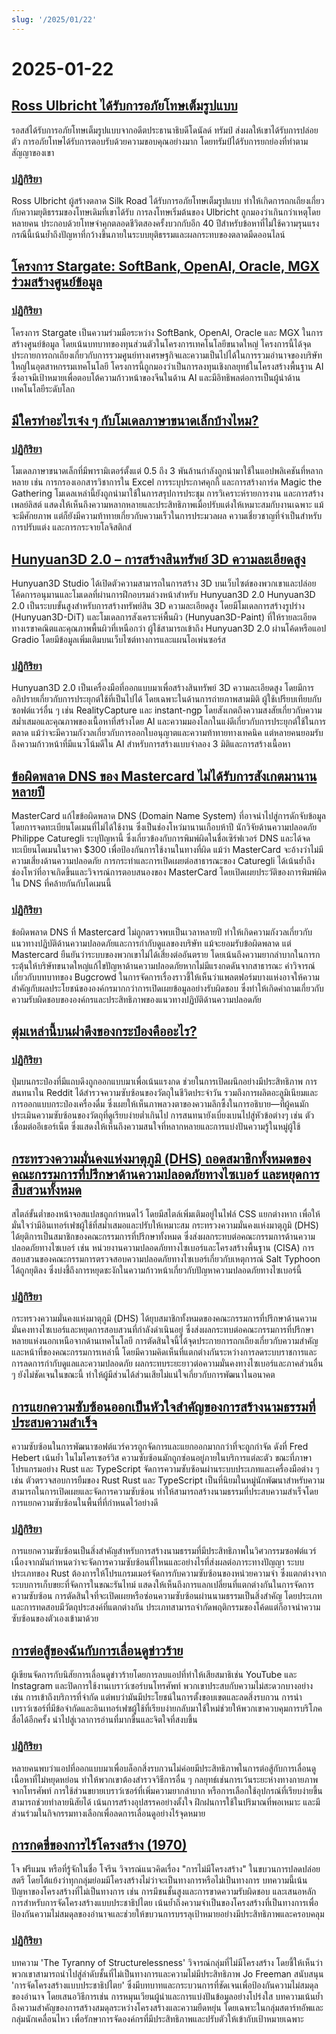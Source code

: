 ```yaml
---
slug: '/2025/01/22'
---
```


# 2025-01-22

## [Ross Ulbricht ได้รับการอภัยโทษเต็มรูปแบบ](https://twitter.com/Free_Ross/status/1881851923005165704)

รอสส์ได้รับการอภัยโทษเต็มรูปแบบจากอดีตประธานาธิบดีโดนัลด์ ทรัมป์ ส่งผลให้เขาได้รับการปล่อยตัว การอภัยโทษได้รับการตอบรับด้วยความขอบคุณอย่างมาก โดยทรัมป์ได้รับการยกย่องที่ทำตามสัญญาของเขา

### [ปฏิกิริยา](https://news.ycombinator.com/item?id=42786962)

Ross Ulbricht ผู้สร้างตลาด Silk Road ได้รับการอภัยโทษเต็มรูปแบบ ทำให้เกิดการถกเถียงเกี่ยวกับความยุติธรรมของโทษเดิมที่เขาได้รับ การลงโทษเริ่มต้นของ Ulbricht ถูกมองว่าเกินกว่าเหตุโดยหลายคน ประกอบด้วยโทษจำคุกตลอดชีวิตสองครั้งบวกกับอีก 40 ปีสำหรับข้อหาที่ไม่ใช้ความรุนแรง กรณีนี้เน้นย้ำถึงปัญหาที่กว้างขึ้นภายในระบบยุติธรรมและผลกระทบของตลาดมืดออนไลน์

## [โครงการ Stargate: SoftBank, OpenAI, Oracle, MGX ร่วมสร้างศูนย์ข้อมูล](https://apnews.com/article/trump-ai-openai-oracle-softbank-son-altman-ellison-be261f8a8ee07a0623d4170397348c41)

### [ปฏิกิริยา](https://news.ycombinator.com/item?id=42785891)

โครงการ Stargate เป็นความร่วมมือระหว่าง SoftBank, OpenAI, Oracle และ MGX ในการสร้างศูนย์ข้อมูล โดยเน้นบทบาทของทุนส่วนตัวในโครงการเทคโนโลยีขนาดใหญ่ โครงการนี้ได้จุดประกายการถกเถียงเกี่ยวกับการรวมศูนย์ทางเศรษฐกิจและความเป็นไปได้ในการรวมอำนาจของบริษัทใหญ่ในอุตสาหกรรมเทคโนโลยี โครงการนี้ถูกมองว่าเป็นการลงทุนเชิงกลยุทธ์ในโครงสร้างพื้นฐาน AI ซึ่งอาจมีเป้าหมายเพื่อตอบโต้ความก้าวหน้าของจีนในด้าน AI และมีอิทธิพลต่อการเป็นผู้นำด้านเทคโนโลยีระดับโลก

## [มีใครทำอะไรเจ๋ง ๆ กับโมเดลภาษาขนาดเล็กบ้างไหม?](https://news.ycombinator.com/item?id=42784365)

### [ปฏิกิริยา](https://news.ycombinator.com/item?id=42784365)

โมเดลภาษาขนาดเล็กที่มีพารามิเตอร์ตั้งแต่ 0.5 ถึง 3 พันล้านกำลังถูกนำมาใช้ในแอปพลิเคชันที่หลากหลาย เช่น การกรองเอกสารวิชาการใน Excel การระบุประกาศคุกกี้ และการสร้างการ์ด Magic the Gathering โมเดลเหล่านี้ยังถูกนำมาใช้ในการสรุปการประชุม การวิเคราะห์รายการงาน และการสร้างเพลย์ลิสต์ แสดงให้เห็นถึงความหลากหลายและประสิทธิภาพเมื่อปรับแต่งให้เหมาะสมกับงานเฉพาะ แม้จะมีศักยภาพ แต่ก็ยังมีความท้าทายเกี่ยวกับความเร็วในการประมวลผล ความเชี่ยวชาญที่จำเป็นสำหรับการปรับแต่ง และการกระจายโลจิสติกส์

## [Hunyuan3D 2.0 – การสร้างสินทรัพย์ 3D ความละเอียดสูง](https://github.com/Tencent/Hunyuan3D-2)

Hunyuan3D Studio ได้เปิดตัวความสามารถในการสร้าง 3D บนเว็บไซต์ของพวกเขาและปล่อยโค้ดการอนุมานและโมเดลที่ผ่านการฝึกอบรมล่วงหน้าสำหรับ Hunyuan3D 2.0 Hunyuan3D 2.0 เป็นระบบขั้นสูงสำหรับการสร้างทรัพย์สิน 3D ความละเอียดสูง โดยมีโมเดลการสร้างรูปร่าง (Hunyuan3D-DiT) และโมเดลการสังเคราะห์พื้นผิว (Hunyuan3D-Paint) ที่ให้รายละเอียดทางเรขาคณิตและคุณภาพพื้นผิวที่เหนือกว่า ผู้ใช้สามารถเข้าถึง Hunyuan3D 2.0 ผ่านโค้ดหรือแอป Gradio โดยมีข้อมูลเพิ่มเติมบนเว็บไซต์ทางการและแผนโอเพ่นซอร์ส

### [ปฏิกิริยา](https://news.ycombinator.com/item?id=42786040)

Hunyuan3D 2.0 เป็นเครื่องมือที่ออกแบบมาเพื่อสร้างสินทรัพย์ 3D ความละเอียดสูง โดยมีการอภิปรายเกี่ยวกับการประยุกต์ใช้ที่เป็นไปได้ โดยเฉพาะในด้านการถ่ายภาพสามมิติ ผู้ใช้เปรียบเทียบกับซอฟต์แวร์อื่น ๆ เช่น RealityCapture และ instant-ngp โดยสังเกตถึงความสงสัยเกี่ยวกับความสม่ำเสมอและคุณภาพของเนื้อหาที่สร้างโดย AI และความมองโลกในแง่ดีเกี่ยวกับการประยุกต์ใช้ในการตลาด แม้ว่าจะมีความกังวลเกี่ยวกับการออกใบอนุญาตและความท้าทายทางเทคนิค แต่หลายคนยอมรับถึงความก้าวหน้าที่มีแนวโน้มดีใน AI สำหรับการสร้างแบบจำลอง 3 มิติและการสร้างเนื้อหา

## [ข้อผิดพลาด DNS ของ Mastercard ไม่ได้รับการสังเกตมานานหลายปี](https://krebsonsecurity.com/2025/01/mastercard-dns-error-went-unnoticed-for-years/)

MasterCard แก้ไขข้อผิดพลาด DNS (Domain Name System) ที่อาจนำไปสู่การดักจับข้อมูลโดยการจดทะเบียนโดเมนที่ไม่ได้ใช้งาน ซึ่งเป็นช่องโหว่มานานเกือบห้าปี นักวิจัยด้านความปลอดภัย Philippe Caturegli ระบุปัญหานี้ ซึ่งเกี่ยวข้องกับการพิมพ์ผิดในชื่อเซิร์ฟเวอร์ DNS และได้จดทะเบียนโดเมนในราคา $300 เพื่อป้องกันการใช้งานในทางที่ผิด แม้ว่า MasterCard จะอ้างว่าไม่มีความเสี่ยงด้านความปลอดภัย การกระทำและการเปิดเผยต่อสาธารณะของ Caturegli ได้เน้นย้ำถึงช่องโหว่ที่อาจเกิดขึ้นและวิจารณ์การตอบสนองของ MasterCard โดยเปิดเผยประวัติของการพิมพ์ผิดใน DNS ที่คล้ายกันกับโดเมนนี้

### [ปฏิกิริยา](https://news.ycombinator.com/item?id=42793783)

ข้อผิดพลาด DNS ที่ Mastercard ไม่ถูกตรวจพบเป็นเวลาหลายปี ทำให้เกิดความกังวลเกี่ยวกับแนวทางปฏิบัติด้านความปลอดภัยและการกำกับดูแลของบริษัท แม้จะยอมรับข้อผิดพลาด แต่ Mastercard ยืนยันว่าระบบของพวกเขาไม่ได้เสี่ยงต่ออันตราย โดยเน้นถึงความยากลำบากในการกระตุ้นให้บริษัทขนาดใหญ่แก้ไขปัญหาด้านความปลอดภัยหากไม่มีแรงกดดันจากสาธารณะ คำวิจารณ์เกี่ยวกับบทบาทของ Bugcrowd ในการจัดการเรื่องราวชี้ให้เห็นว่าแพลตฟอร์มบางแห่งอาจให้ความสำคัญกับผลประโยชน์ขององค์กรมากกว่าการเปิดเผยข้อมูลอย่างรับผิดชอบ ซึ่งทำให้เกิดคำถามเกี่ยวกับความรับผิดชอบขององค์กรและประสิทธิภาพของแนวทางปฏิบัติด้านความปลอดภัย

## [ตุ่มเหล่านี้บนฝาดึงของกระป๋องคืออะไร?](https://old.reddit.com/r/whatisthisthing/comments/1i5ztq4/comment/m8a7m8m/)

### [ปฏิกิริยา](https://news.ycombinator.com/item?id=42788455)

ปุ่มบนกระป๋องที่มีแถบดึงถูกออกแบบมาเพื่อเน้นแรงกด ช่วยในการเปิดผนึกอย่างมีประสิทธิภาพ การสนทนาใน Reddit ได้สำรวจความซับซ้อนของวัตถุในชีวิตประจำวัน รวมถึงการผลิตอะลูมิเนียมและการออกแบบกระป๋องเครื่องดื่ม ซึ่งเผยให้เห็นภาพลวงตาของความลึกซึ้งในการอธิบาย—ที่ผู้คนมักประเมินความซับซ้อนของวัตถุที่ดูเรียบง่ายต่ำเกินไป การสนทนายังเบี่ยงเบนไปสู่หัวข้อต่างๆ เช่น ตัวเชื่อมต่ออีเธอร์เน็ต ซึ่งแสดงให้เห็นถึงความสนใจที่หลากหลายและการแบ่งปันความรู้ในหมู่ผู้ใช้

## [กระทรวงความมั่นคงแห่งมาตุภูมิ (DHS) ถอดสมาชิกทั้งหมดของคณะกรรมการที่ปรึกษาด้านความปลอดภัยทางไซเบอร์ และหยุดการสืบสวนทั้งหมด](https://bsky.app/profile/ericjgeller.com/post/3lgbpqmxeok2f)

สไตล์ขั้นต่ำของหน้าจอสแปลชถูกกำหนดไว้ โดยมีสไตล์เพิ่มเติมอยู่ในไฟล์ CSS แยกต่างหาก เพื่อให้มั่นใจว่ามีอินเทอร์เฟซผู้ใช้ที่สม่ำเสมอและปรับให้เหมาะสม กระทรวงความมั่นคงแห่งมาตุภูมิ (DHS) ได้ยุติการเป็นสมาชิกของคณะกรรมการที่ปรึกษาทั้งหมด ซึ่งส่งผลกระทบต่อคณะกรรมการด้านความปลอดภัยทางไซเบอร์ เช่น หน่วยงานความปลอดภัยทางไซเบอร์และโครงสร้างพื้นฐาน (CISA) การสอบสวนของคณะกรรมการตรวจสอบความปลอดภัยทางไซเบอร์เกี่ยวกับเหตุการณ์ Salt Typhoon ได้ถูกยุติลง ซึ่งบ่งชี้ถึงการหยุดชะงักในความก้าวหน้าเกี่ยวกับปัญหาความปลอดภัยทางไซเบอร์นี้

### [ปฏิกิริยา](https://news.ycombinator.com/item?id=42790207)

กระทรวงความมั่นคงแห่งมาตุภูมิ (DHS) ได้ยุบสมาชิกทั้งหมดของคณะกรรมการที่ปรึกษาด้านความมั่นคงทางไซเบอร์และหยุดการสอบสวนที่กำลังดำเนินอยู่ ซึ่งส่งผลกระทบต่อคณะกรรมการที่ปรึกษาหลายแห่งนอกเหนือจากด้านเทคโนโลยี การตัดสินใจนี้ได้จุดประกายการถกเถียงเกี่ยวกับความสำคัญและหน้าที่ของคณะกรรมการเหล่านี้ โดยมีความคิดเห็นที่แตกต่างกันระหว่างการลดระบบราชการและการลดการกำกับดูแลและความปลอดภัย ผลกระทบระยะยาวต่อความมั่นคงทางไซเบอร์และภาคส่วนอื่น ๆ ยังไม่ชัดเจนในขณะนี้ ทำให้ผู้มีส่วนได้ส่วนเสียไม่แน่ใจเกี่ยวกับการพัฒนาในอนาคต

## [การแยกความซับซ้อนออกเป็นหัวใจสำคัญของการสร้างนามธรรมที่ประสบความสำเร็จ](https://v5.chriskrycho.com/journal/essence-of-successful-abstractions/)

ความซับซ้อนในการพัฒนาซอฟต์แวร์ควรถูกจัดการและแยกออกมากกว่าที่จะถูกกำจัด ดังที่ Fred Hebert เน้นย้ำ ในไมโครเซอร์วิส ความซับซ้อนมักถูกซ่อนอยู่ภายในบริการแต่ละตัว ขณะที่ภาษาโปรแกรมอย่าง Rust และ TypeScript จัดการความซับซ้อนผ่านระบบประเภทและเครื่องมือต่าง ๆ เช่น ตัวตรวจสอบการยืมของ Rust Rust และ TypeScript เป็นที่นิยมในหมู่นักพัฒนาสำหรับความสามารถในการเปิดเผยและจัดการความซับซ้อน ทำให้สามารถสร้างนามธรรมที่ประสบความสำเร็จโดยการแยกความซับซ้อนในพื้นที่ที่กำหนดไว้อย่างดี

### [ปฏิกิริยา](https://news.ycombinator.com/item?id=42787531)

การแยกความซับซ้อนเป็นสิ่งสำคัญสำหรับการสร้างนามธรรมที่มีประสิทธิภาพในวิศวกรรมซอฟต์แวร์ เนื่องจากมันกำหนดว่าจะจัดการความซับซ้อนที่ไหนและอย่างไรที่ส่งผลต่อภาระทางปัญญา ระบบประเภทของ Rust ต้องการให้โปรแกรมเมอร์จัดการกับความซับซ้อนของหน่วยความจำ ซึ่งแตกต่างจากระบบการเก็บขยะที่จัดการในขณะรันไทม์ แสดงให้เห็นถึงการแลกเปลี่ยนที่แตกต่างกันในการจัดการความซับซ้อน การตัดสินใจที่จะเปิดเผยหรือซ่อนความซับซ้อนผ่านนามธรรมเป็นสิ่งสำคัญ โดยประเภทและการทดสอบมีวัตถุประสงค์ที่แตกต่างกัน ประเภทสามารถจำกัดพฤติกรรมของโค้ดแต่ก็อาจนำความซับซ้อนของตัวเองเข้ามาด้วย

## [การต่อสู้ของฉันกับการเลื่อนดูข่าวร้าย](https://allthatjazz.me/posts/doom-scrolling-struggles)

ผู้เขียนจัดการกับนิสัยการเลื่อนดูข่าวร้ายโดยการลบแอปที่ทำให้เสียสมาธิเช่น YouTube และ Instagram และปิดการใช้งานเบราว์เซอร์บนโทรศัพท์ พวกเขาประสบกับความไม่สะดวกบางอย่าง เช่น การเข้าถึงบริการที่จำกัด แต่พบว่ามันมีประโยชน์ในการตั้งขอบเขตและลดสิ่งรบกวน การนำเบราว์เซอร์ที่มีข้อจำกัดและอินเทอร์เฟซผู้ใช้ที่เรียบง่ายกลับมาใช้ใหม่ช่วยให้พวกเขาควบคุมการบริโภคสื่อได้อีกครั้ง นำไปสู่เวลาการอ่านที่มากขึ้นและจิตใจที่สงบขึ้น

### [ปฏิกิริยา](https://news.ycombinator.com/item?id=42791428)

หลายคนพบว่าแอปที่ออกแบบมาเพื่อบล็อกสิ่งรบกวนไม่ค่อยมีประสิทธิภาพในการต่อสู้กับการเลื่อนดูเนื้อหาที่ไม่หยุดหย่อน ทำให้พวกเขาต้องสำรวจวิธีการอื่น ๆ กลยุทธ์เช่นการเว้นระยะห่างทางกายภาพจากโทรศัพท์ การใช้ส่วนขยายเบราว์เซอร์ที่เพิ่มความยากลำบาก หรือการเลือกใช้อุปกรณ์ที่เรียบง่ายขึ้นสามารถช่วยทำลายนิสัยได้ เน้นการสร้างอุปสรรคอย่างตั้งใจ ฝึกฝนการใช้ในปริมาณที่พอเหมาะ และมีส่วนร่วมในกิจกรรมทางเลือกเพื่อลดการเลื่อนดูอย่างไร้จุดหมาย

## [การกดขี่ของการไร้โครงสร้าง (1970)](https://www.jofreeman.com/joreen/tyranny.htm)

โจ ฟรีแมน หรือที่รู้จักในชื่อ โจรีน วิจารณ์แนวคิดเรื่อง "การไม่มีโครงสร้าง" ในขบวนการปลดปล่อยสตรี โดยโต้แย้งว่าทุกกลุ่มย่อมมีโครงสร้างไม่ว่าจะเป็นทางการหรือไม่เป็นทางการ บทความนี้เน้นปัญหาของโครงสร้างที่ไม่เป็นทางการ เช่น การมีชนชั้นสูงและการขาดความรับผิดชอบ และเสนอหลักการสำหรับการจัดโครงสร้างแบบประชาธิปไตย เน้นย้ำถึงความจำเป็นของโครงสร้างที่เป็นทางการเพื่อป้องกันความไม่สมดุลของอำนาจและช่วยให้ขบวนการบรรลุเป้าหมายอย่างมีประสิทธิภาพและครอบคลุม

### [ปฏิกิริยา](https://news.ycombinator.com/item?id=42793483)

บทความ 'The Tyranny of Structurelessness' วิจารณ์กลุ่มที่ไม่มีโครงสร้าง โดยชี้ให้เห็นว่าพวกเขาสามารถนำไปสู่ลำดับชั้นที่ไม่เป็นทางการและความไม่มีประสิทธิภาพ Jo Freeman สนับสนุน 'การจัดโครงสร้างแบบประชาธิปไตย' ซึ่งมีบทบาทและกระบวนการที่ชัดเจนเพื่อป้องกันความไม่สมดุลของอำนาจ โดยเสนอวิธีการเช่น การหมุนเวียนผู้นำและการแบ่งปันข้อมูลอย่างโปร่งใส บทความเน้นย้ำถึงความสำคัญของการสร้างสมดุลระหว่างโครงสร้างและความยืดหยุ่น โดยเฉพาะในกลุ่มสตาร์ทอัพและกลุ่มนักเคลื่อนไหว เพื่อรักษาการจัดองค์กรที่มีประสิทธิภาพและปรับตัวให้เข้ากับเป้าหมายเฉพาะ

<head>
  <meta property="og:title" content="Ross Ulbricht ได้รับการอภัยโทษเต็มรูปแบบ" />
  <meta property="og:type" content="website" />
  <meta property="og:image" content="https://og.cho.sh/api/og/?title=Ross%20Ulbricht%20%E0%B9%84%E0%B8%94%E0%B9%89%E0%B8%A3%E0%B8%B1%E0%B8%9A%E0%B8%81%E0%B8%B2%E0%B8%A3%E0%B8%AD%E0%B8%A0%E0%B8%B1%E0%B8%A2%E0%B9%82%E0%B8%97%E0%B8%A9%E0%B9%80%E0%B8%95%E0%B9%87%E0%B8%A1%E0%B8%A3%E0%B8%B9%E0%B8%9B%E0%B9%81%E0%B8%9A%E0%B8%9A&subheading=%E0%B8%A7%E0%B8%B1%E0%B8%99%E0%B8%9E%E0%B8%B8%E0%B8%98%E0%B8%97%E0%B8%B5%E0%B9%88%2022%20%E0%B8%A1%E0%B8%81%E0%B8%A3%E0%B8%B2%E0%B8%84%E0%B8%A1%202568%3A%20%E0%B8%AA%E0%B8%A3%E0%B8%B8%E0%B8%9B%E0%B8%82%E0%B9%88%E0%B8%B2%E0%B8%A7%E0%B9%81%E0%B8%AE%E0%B9%87%E0%B8%81%E0%B9%80%E0%B8%81%E0%B8%AD%E0%B8%A3%E0%B9%8C" />
</head>
